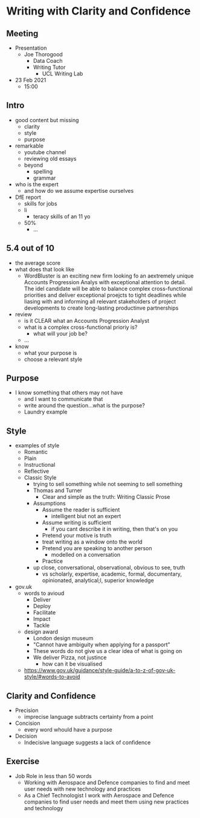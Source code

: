 ﻿# Writing with Clarity and Confidence  
  
## Meeting  
  
* Presentation  
    * Joe Thorogood  
        * Data Coach  
        * Writing Tutor  
            * UCL Writing Lab  
* 23 Feb 2021  
    * 15:00  
  
## Intro  
  
* good content but missing  
    * clarity  
    * style  
    * purpose  
* remarkable  
    * youtube channel  
    * reviewing old essays  
    * beyond  
        * spelling  
        * grammar  
* who is the expert  
    * and how do we assume expertise ourselves  
* DfE report  
    * skills for jobs  
    * li  
        * teracy skills of an 11 yo  
    * 50%  
        * ...  
  
## 5.4 out of 10  
  
* the average score  
* what does that look like  
    * WordBluster is an exciting new firm looking fo an aextremely unique Accounts Progression Analys with exceptional attention to detail. The idel candidate will be able to balance complex cross-functional priorities and deliver exceptional proejcts to tight deadlines while liasing with and informing all relevant stakeholders of project developments to create long-lasting productinve partnerships  
* review  
    * is it CLEAR what an Accounts Progression Analyst  
    * what is a complex cross-functional prioriy is?  
        * what will your job be?  
    * ...  
* know  
    * what your purpose is  
    * choose a relevant style  
  
## Purpose  
  
* I know something that others may not have  
    * and I want to communicate that  
    * write around the question...what is the purpose?  
    * Laundry example  
  
## Style  
  
* examples of style  
    * Romantic  
    * Plain  
    * Instructional  
    * Reflective  
    * Classic Style  
        * trying to sell something while not seeming to sell something  
        * Thomas and Turner  
            * Clear and simple as the truth: Writing Classic Prose  
        * Assumptions  
            * Assume the reader is sufficient  
                * intelligent biut not an expert  
            * Assume writing is sufficient  
                * if you cant describe it in writing, then that's on you  
            * Pretend your motive is truth  
            * treat writing as a window onto the world  
            * Pretend you are speaking to another person  
                * modelled on a conversation  
            * Practice  
        * up close, conversational, observational, obvious to see, truth  
            * vs scholarly, expertise, academic, formal, documentary, opinionated, analytical;l, superior knowledge  
* gov.uk  
    * words to avioud  
        * Deliver  
        * Deploy  
        * Facilitate  
        * Impact  
        * Tackle  
    * design award  
        * London design museum  
        * "Cannot have ambiguity when applying for a passport"  
        * These words do not give us a clear idea of what is going on  
        * We deliver Pizza, not justince  
            * how can it be visualised  
    * https://www.gov.uk/guidance/style-guide/a-to-z-of-gov-uk-style/#words-to-avoid  
  
## Clarity and Confidence  
  
* Precision  
    * imprecise language subtracts certainty from a point  
* Concision  
    * every word whould have a purpose  
* Decision  
    * Indecisive language suggests a lack of confidence  
  
## Exercise  
  
* Job Role in less than 50 words  
    * Working with Aerospace and Defence companies to find and meet user needs with new technology and practices  
    * As a Chief Technologist I work with Aerospace and Defence companies to find user needs and meet them using new practices and technology  
